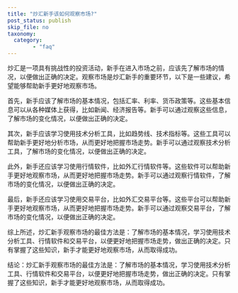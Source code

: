 ```yaml
---
title: "炒汇新手该如何观察市场?"
post_status: publish
skip_file: no
taxonomy:
  category:
        - "faq"
---
```


炒汇是一项具有挑战性的投资活动，新手在进入市场之前，应该先了解市场的情况，以便做出正确的决定。观察市场是炒汇新手的重要环节，以下是一些建议，希望能够帮助新手更好地观察市场。

首先，新手应该了解市场的基本情况，包括汇率、利率、货币政策等。这些基本信息可以从各种媒体上获得，比如新闻、经济报告等。新手可以通过观察这些信息，了解市场的变化情况，以便做出正确的决定。

其次，新手应该学习使用技术分析工具，比如趋势线、技术指标等。这些工具可以帮助新手更好地分析市场，从而更好地把握市场走势。新手可以通过观察技术分析工具，了解市场的变化情况，以便做出正确的决定。

此外，新手还应该学习使用行情软件，比如外汇行情软件等。这些软件可以帮助新手更好地观察市场，从而更好地把握市场走势。新手可以通过观察行情软件，了解市场的变化情况，以便做出正确的决定。

最后，新手还应该学习使用交易平台，比如外汇交易平台等。这些平台可以帮助新手更好地观察市场，从而更好地把握市场走势。新手可以通过观察交易平台，了解市场的变化情况，以便做出正确的决定。

综上所述，炒汇新手观察市场的最佳方法是：了解市场的基本情况，学习使用技术分析工具、行情软件和交易平台，以便更好地把握市场走势，做出正确的决定。只有掌握了这些知识，新手才能更好地观察市场，从而取得成功。

结论：炒汇新手观察市场的最佳方法是：了解市场的基本情况，学习使用技术分析工具、行情软件和交易平台，以便更好地把握市场走势，做出正确的决定。只有掌握了这些知识，新手才能更好地观察市场，从而取得成功。
